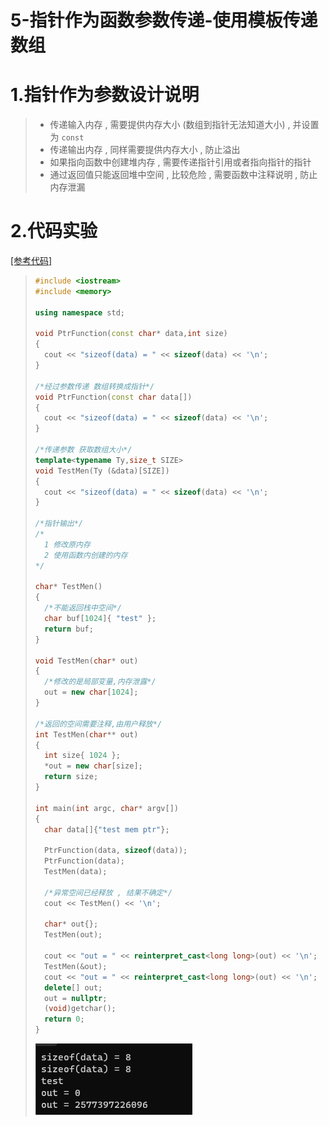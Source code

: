 # 5-指针作为函数参数传递-使用模板传递数组

# 1.指针作为参数设计说明

>- 传递输入内存 , 需要提供内存大小 (数组到指针无法知道大小) , 并设置为 `const`
>- 传递输出内存 , 同样需要提供内存大小 , 防止溢出
>- 如果指向函数中创建堆内存 , 需要传递指针引用或者指向指针的指针
>- 通过返回值只能返回堆中空间 , 比较危险 , 需要函数中注释说明 , 防止内存泄漏

# 2.代码实验

[[参考代码]](https://github.com/WONGZEONJYU/cpp_memory_pool_note/tree/main/code/109function_arg_ptr)

>```c++
>#include <iostream>
>#include <memory>
>
>using namespace std;
>
>void PtrFunction(const char* data,int size)
>{
>	cout << "sizeof(data) = " << sizeof(data) << '\n';
>}
>
>/*经过参数传递 数组转换成指针*/
>void PtrFunction(const char data[])
>{
>	cout << "sizeof(data) = " << sizeof(data) << '\n';
>}
>
>/*传递参数 获取数组大小*/
>template<typename Ty,size_t SIZE>
>void TestMen(Ty (&data)[SIZE])
>{
>	cout << "sizeof(data) = " << sizeof(data) << '\n';
>}
>
>/*指针输出*/
>/*
>	1 修改原内存
>	2 使用函数内创建的内存
>*/
>
>char* TestMen()
>{
>	/*不能返回栈中空间*/
>	char buf[1024]{ "test" };
>	return buf;
>}
>
>void TestMen(char* out)
>{
>	/*修改的是局部变量,内存泄露*/
>	out = new char[1024];
>}
>
>/*返回的空间需要注释,由用户释放*/
>int TestMen(char** out)
>{
>	int size{ 1024 };
>	*out = new char[size];
>	return size;
>}
>
>int main(int argc, char* argv[])
>{
>	char data[]{"test mem ptr"};
>
>	PtrFunction(data, sizeof(data));
>	PtrFunction(data);
>	TestMen(data);
>	
>	/*异常空间已经释放 , 结果不确定*/
>	cout << TestMen() << '\n';
>
>	char* out{};
>	TestMen(out);
>
>	cout << "out = " << reinterpret_cast<long long>(out) << '\n';
>	TestMen(&out);
>	cout << "out = " << reinterpret_cast<long long>(out) << '\n';
>	delete[] out;
>	out = nullptr;
>	(void)getchar();
>	return 0;
>}
>
>```
>
><img src="./assets/image-20230927162414654.png" alt="image-20230927162414654" />